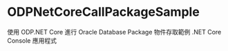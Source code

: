 # ODPNetCoreCallPackageSample
 使用 ODP.NET Core 進行 Oracle Database Package 物件存取範例 .NET Core Console 應用程式
